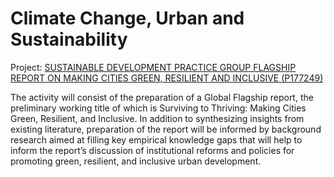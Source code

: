 # Climate Change, Urban and Sustainability

Project: [SUSTAINABLE DEVELOPMENT PRACTICE GROUP FLAGSHIP REPORT ON MAKING CITIES GREEN, RESILIENT AND INCLUSIVE (P177249)](http://operationsportal.worldbank.org/secure/P177249/home)

The activity will consist of the preparation of a Global Flagship report, the preliminary working title of which is Surviving to Thriving: Making Cities Green, Resilient, and Inclusive. In addition to synthesizing insights from existing literature, preparation of the report will be informed by background research aimed at filling key empirical knowledge gaps that will help to inform the report’s discussion of institutional reforms and policies for promoting green, resilient, and inclusive urban development.